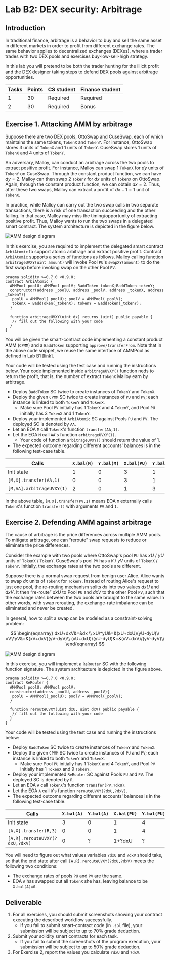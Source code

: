 Lab B2: DEX security: Arbitrage 
===

Introduction
---

In traditional finance, arbitrage is a behavior to buy and sell the same asset in different markets in order to profit from different exchange rates. The same behavior applies to decentralized exchanges (DEXes), where a trader trades with two DEX pools and exercises buy-low-sell-high strategy. 

In this lab you will pretend to be both the trader hunting for the illicit profit and the DEX designer taking steps to defend DEX pools against arbitrage opportunities.

| Tasks | Points | CS student | Finance student |
| --- | --- | --- | --- |
|  1  | 30 | Required | Required |
|  2  | 30 | Required | Bonus |

Exercise 1. Attacking AMM by arbitrage
---

Suppose there are two DEX pools, OttoSwap and CuseSwap, each of which maintains the same tokens, `TokenX` and `TokenY`. For instance, OttoSwap stores $3$ units of `TokenX` and $1$ units of `TokenY`. CuseSwap stores $1$ units of `TokenX` and $4$ units of `TokenY`.

An adversary, Malloy, can conduct an arbitrage across the two pools to extract positive profit. For instance, Malloy can swap $1$ `TokenX` for $dy$ units of `TokenY` on CuseSwap. Through the constant product function, we can have $dy=2$. Malloy can then swap $2$ `TokenY` for $dx$ units of `TokenX` on OttoSwap. Again, through the constant product function, we can obtain $dx=2$. Thus, after these two swaps, Malloy can extract a profit of $dx-1=1$ unit of `TokenX`.

In practice, while Malloy can carry out the two swap calls in two separate transactions, there is a risk of one transaction succeeding and the other failing. In that case, Malloy may miss the timing/opportunity of extracting positive profit. Thus, Malloy wants to run the two swaps in a delegated smart contract. The system architecture is depicted in the figure below.

![AMM design diagram](lab-amm-abitrage.jpg)

In this exercise, you are required to implement the delegated smart contract `ArbiAtomic` to support atomic arbitrage and  extract positive profit. Contract `ArbiAtomic` supports a series of functions as follows. Malloy calling function `arbitrageUVXY(uint amount)` will invoke Pool `PU`'s `swapXY(amount)` to do the first swap before invoking swap on the other Pool `PV`. 

```
pragma solidity >=0.7.0 <0.9.0; 
contract ArbiAtomic {
  AMMPool poolU; AMMPool poolV; BaddToken tokenX;BaddToken tokenY;
  constructor(address _poolU, address _poolV, address _tokenX, address _tokenY){
   poolU = AMMPool(_poolU); poolV = AMMPool(_poolV);
   tokenX = BaddToken(_tokenX); tokenY = BaddToken(_tokenY);
  }

  function arbitrageUVXY(uint dx) returns (uint) public payable {
   // fill out the following with your code
  } 
}
```

You will be given the smart-contract code implementing a constant product AMM (`CPMM`) and a `BaddToken` supporting `approve/transferFrom`. 
Note that in the above code snippet, we reuse the same interface of AMMPool as defined in Lab B1 [[link](../B1/README.md)].

Your code will be tested using the test case and running the instructions below. Your code implemented inside `arbitrageUVXY()` function neds to return the profit, that is, the number of extract `TokenX` Malloy earn by arbitrage.

- Deploy `BaddToken` SC twice to create instances of `TokenY` and `TokenX`.
- Deploy the given `CPMM` SC twice to create instances of `PU` and `PV`; each instance is linked to both `TokenY` and `TokenX`.
   - Make sure Pool `PV` initially has 1 `TokenX` and 4 `TokenY`, and Pool `PU` initially has 3 `TokenX` and 1 `TokenY`.
- Deploy your implemented `ArbiAtomic` SC against Pools `PU` and `PV`. The deployed SC is denoted by `AA`.
- Let an EOA `M` call `TokenX`'s function `transfer(AA,1)`.
- Let the EOA `M` call `AA`'s function `arbitrageUVXY(1)`.
    - Your code of function `arbitrageUVXY()` should return the value of $1$.
- The expected outcome regarding different accounts' balances is in the following test-case table.

| Calls | `X.bal(M)` | `Y.bal(M)` | `X.bal(PU)` | `Y.bal(PU)` | `X.bal(PV)` | `Y.bal(PV)` | `X.bal(AA)` | `Y.bal(AA)` |
| --- | --- | --- | --- | --- | --- | --- | --- | --- |
| Init state  | 1 | 0 | 3 | 1 | 1 | 4 | 0 | 0 |
| `[M,X].transfer(AA,1)` | 0 | 0 | 3 | 1 | 1 | 4 | 1 | 0|
| `[M,AA].arbitrageUVXY(1)` | 2 | 0 | 1 | 3 | 2 | 2 | 0 | 0 |


In the above table, `[M,X].transfer(PV,1)` means EOA `M` externally calls `TokenX`'s function `transfer()` with arguments `PV` and `1`.

Exercise 2. Defending AMM against arbitrage
---

The cause of arbitrage is the price differences across multiple AMM pools. To mitigate arbitrage, one can “reroute” swap requests to reduce or eliminate the price differences.

Consider the example with two pools where OttoSwap's pool `PU` has $xU$ / $yU$ units of `TokenX` / `TokenY`. CuseSwap's pool `PV` has $xV$ / $yV$ units of `TokenX` / `TokenY`. Initially, the exchange rates at the two pools are different.

Suppose there is a normal swap request from benign user Alice. Alice wants to swap $dx$ units of `TokenX` for `TokenY`. Instead of routing Alice's request to just one pool, the re-routing mechanism splits $dx$ into two values $dxU$ and $dxV$. It then “re-route” $dxU$ to Pool `PU` and $dxV$ to the other Pool `PV`, such that the exchange rates between the two pools are brought to the same value. In other words, with swap rerouting, the exchange-rate imbalance can be eliminated and never be created.

In general, how to split a swap can be modeled as a constraint-solving problem:

$$
\begin{eqnarray}
dxU+dxV&=&dx \\
xU\*yU&=&(xU+dxU)(yU-dyU)\\
xV\*yV&=&(xV+dxV)(yV-dyV)\\
(xU+dxU)/(yU-dyU)&=&(xV+dxV)/(yV-dyV)\\
\end{eqnarray}
$$

![AMM design diagram](lab-amm-abitrage-defense.jpg)

In this exercise, you will implement a `ReRouter` SC with the following function signature. The system architecture is depicted in the figure above.

```
pragma solidity >=0.7.0 <0.9.0; 
contract ReRouter {
  AMMPool poolU; AMMPool poolV;
  constructor(address _poolU, address _poolV){
   poolU = AMMPool(_poolU); poolV = AMMPool(_poolV);
  }

  function rerouteUVXY(uint dxU, uint dxV) public payable {
   // fill out the following with your code
  } 
}
```

Your code will be tested using the test case and running the instructions below:

- Deploy `BaddToken` SC twice to create instances of `TokenY` and `TokenX`.
- Deploy the given `CPMM` SC twice to create instances of `PU` and `PV`; each instance is linked to both `TokenY` and `TokenX`.
   - Make sure Pool `PU` initially has 1 `TokenX` and 4 `TokenY`, and Pool `PV` initially has 1 `TokenX` and 9 `TokenY`.
- Deploy your implemented `ReRouter` SC against Pools `PU` and `PV`. The deployed SC is denoted by `R`.
- Let an EOA `A` call `TokenX`'s function `transfer(PV,?dxU)`.
- Let the EOA `A` call `R`'s function `rerouteUVXY(?dxU,?dxV)`.
- The expected outcome regarding different accounts' balances is in the following test-case table.

| Calls | `X.bal(A)` | `Y.bal(A)` | `X.bal(PU)` | `Y.bal(PU)` | `X.bal(PV)` | `Y.bal(PV)` |
| --- | --- | --- | --- | --- | --- | --- |
| Init state  | 3 | 0 | 1 | 4 | 1 | 9 |
| `[A,X].transfer(R,3)` | 0 | 0 | 1 | 4 | 1 | 9 |
| `[A,R].rerouteUVXY(?dxU,?dxV)` | 0 | ? | 1+?dxU | ? | 1+?dxV | ? |

You will need to figure out what values variables `?dxU` and `?dxV` should take, so that the end state after call `[A,R].rerouteUVXY(?dxU,?dxV)` meets the following two conditions: 
- The exchange rates of pools `PU` and `PV` are the same.
- EOA `A` has swapped out all `TokenX` she has, leaving balance to be `X.bal(A)=0`.
 

Deliverable
---

1. For all exercises, you should submit screenshots showing your contract executing the described workflow successfully.
    - If you fail to submit smart-contract code (in `.sol` file), your submission will be subject to up to 70% grade deduction. 
2. Submit your solidity smart contracts for each task. 
   - If you fail to submit the screenshots of the program execution, your submission will be subject to up to 50% grade deduction.
3. For Exercise 2, report the values you calculate `?dxU` and `?dxV`.

